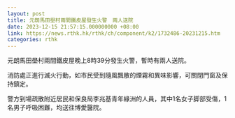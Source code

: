 ```yaml
---
layout: post
title: 元朗馬田壆村兩間鐵皮屋發生火警　兩人送院
date: 2023-12-15 21:57:15.000000000 +08:00
link: https://news.rthk.hk/rthk/ch/component/k2/1732486-20231215.htm
categories: rthk
---
```


元朗馬田壆村兩間鐵皮屋晚上8時39分發生火警，暫時有兩人送院。

消防處正進行滅火行動，如市民受到隨風飄散的煙霧和異味影響，可關閉門窗及保持鎮定。

警方到場疏散附近居民和保良局李兆基青年綠洲的人員，其中1名女子脚部受傷，1名男子呼吸困難，均送往博愛醫院。
